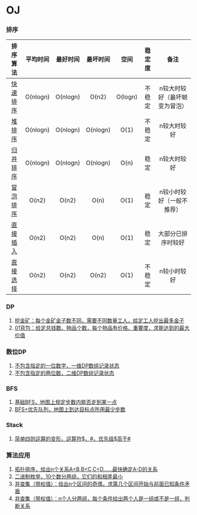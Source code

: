 # OJ

### 排序
|               排序算法               | 平均时间 | 最好时间 | 最坏时间 |  空间   | 稳定度 |             备注              |
| :----------------------------------: | :------: | :------: | :------: | :-----: | :----: | :---------------------------: |
|   [快速排序](src/sort/quickSort.c)   | O(nlogn) | O(nlogn) |  O(n2)   | O(logn) | 不稳定 | n较大时较好（最坏蜕变为冒泡） |
|    [堆排序](src/sort/heapSort.c)     | O(nlogn) | O(nlogn) | O(nlogn) |  O(1)   | 不稳定 |          n较大时较好          |
|   [归并排序](src/sort/mergeSort.c)   | O(nlogn) | O(nlogn) | O(nlogn) |  O(n)   |  稳定  |          n较大时较好          |
|  [冒泡排序](src/sort/bubbleSort.c)   |  O(n2)   |  O(n2)   |   O(n)   |  O(1)   |  稳定  |   n较小时较好（一般不推荐）   |
| [直接插入](src/sort/InsertionSort.c) |  O(n2)   |  O(n2)   |   O(n)   |  O(1)   |  稳定  |      大部分已排序时较好       |
| [直接选择](src/sort/selectionSort.c) |  O(n2)   |  O(n2)   |  O(n2)   |  O(1)   | 不稳定 |          n较小时较好          |

### DP
1. [挖金矿：每个金矿金子数不同，需要不同数量工人，给定工人挖出最多金子](src/DP/maxGold.c)
2. [01背包：给定总钱数、物品个数，每个物品有价格、重要度，求能达到的最大价值](src/DP/maxValue.cpp)

### 数位DP
1. [不包含指定的一位数字，一维DP数组记录状态](src/DigitDp/simple1D.c)
2. [不包含指定的两位数，二维DP数组记录状态](src/DigitDp/continuousNum2D.cpp)

### BFS
1. [基础BFS，地图上规定步数内能否走到某一点](src/BFS/simpleBFS.cpp)
2. [BFS+优先队列，地图上到达目标点所用最少步数](src/BFS/BFS_PriorityQueue.cpp)

### Stack
1. [简单四则运算的变形，运算符$，#，优先级$高于#](src/stack/simpleArithmetic.c)

### 算法应用
1. [拓扑排序，给出n个关系A<B,B<C,C<D……最快确定A-D的关系](src/Algorithm/topologySort.cpp)
2. [二进制枚举，10个数分两组，它们的和相差最小](src/Algorithm/binaryEnumeration.c)
3. [并查集（带权值）：给出n个区间的奇偶，求第几个区间开始与前面已知条件矛盾](src/Algorithm/unionFind.cpp)
4. [并查集（带权值）：n个人分两组，每个条件给出两个人是一组或不是一组，判断关系](src/Algorithm/unionFind2.cpp)